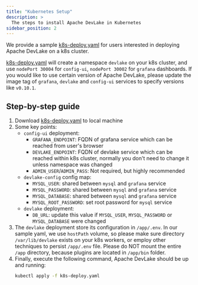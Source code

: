 ```yaml
---
title: "Kubernetes Setup"
description: >
  The steps to install Apache DevLake in Kubernetes
sidebar_position: 2
---
```



We provide a sample [k8s-deploy.yaml](https://github.com/apache/incubator-devlake/blob/main/devops/deployment/k8s/k8s-deploy.yaml) for users interested in deploying Apache DevLake on a k8s cluster.

[k8s-deploy.yaml](https://github.com/apache/incubator-devlake/blob/main/devops/deployment/k8s/k8s-deploy.yaml) will create a namespace `devlake` on your k8s cluster, and use `nodePort 30004` for `config-ui`,  `nodePort 30002` for `grafana` dashboards. If you would like to use certain version of Apache DevLake, please update the image tag of `grafana`, `devlake` and `config-ui` services to specify versions like `v0.10.1`.

## Step-by-step guide

1. Download [k8s-deploy.yaml](https://github.com/apache/incubator-devlake/blob/main/devops/deployment/k8s/k8s-deploy.yaml) to local machine
2. Some key points:
   - `config-ui` deployment:
     * `GRAFANA_ENDPOINT`: FQDN of grafana service which can be reached from user's browser
     * `DEVLAKE_ENDPOINT`: FQDN of devlake service which can be reached within k8s cluster, normally you don't need to change it unless namespace was changed
     * `ADMIN_USER`/`ADMIN_PASS`: Not required, but highly recommended
   - `devlake-config` config map:
     * `MYSQL_USER`: shared between `mysql` and `grafana` service
     * `MYSQL_PASSWORD`: shared between `mysql` and `grafana` service
     * `MYSQL_DATABASE`: shared between `mysql` and `grafana` service
     * `MYSQL_ROOT_PASSWORD`: set root password for `mysql`  service
   - `devlake` deployment:
     * `DB_URL`: update this value if  `MYSQL_USER`, `MYSQL_PASSWORD` or `MYSQL_DATABASE` were changed
3. The `devlake` deployment store its configuration in `/app/.env`. In our sample yaml, we use `hostPath` volume, so please make sure directory `/var/lib/devlake` exists on your k8s workers, or employ other techniques to persist `/app/.env` file. Please do NOT mount the entire `/app` directory, because plugins are located in `/app/bin` folder.
4. Finally, execute the following command, Apache DevLake should be up and running:
    ```sh
    kubectl apply -f k8s-deploy.yaml
    ```
<br/><br/><br/>
